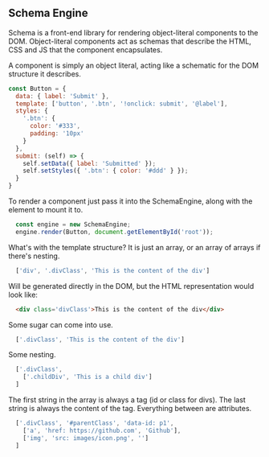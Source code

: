 ## Schema Engine

Schema is a front-end library for rendering object-literal components to the DOM. Object-literal components act as schemas that describe the HTML, CSS and JS that the component encapsulates.

A component is simply an object literal, acting like a schematic for the DOM structure it describes.

```javascript
const Button = {
  data: { label: 'Submit' },
  template: ['button', '.btn', '!onclick: submit', '@label'],
  styles: {
    '.btn': {
      color: '#333',
      padding: '10px'
    }
  },
  submit: (self) => {
    self.setData({ label: 'Submitted' });
    self.setStyles({ '.btn': { color: '#ddd' } });
  }
}
```

To render a component just pass it into the SchemaEngine, along with the element to mount it to.

```javascript
  const engine = new SchemaEngine;
  engine.render(Button, document.getElementById('root'));
```

What's with the template structure? It is just an array, or an array of arrays if there's nesting.

```javascript
  ['div', '.divClass', 'This is the content of the div']
```
Will be generated directly in the DOM, but the HTML representation would look like:
```html
  <div class='divClass'>This is the content of the div</div>
```

Some sugar can come into use.

```javascript
  ['.divClass', 'This is the content of the div']
```

Some nesting.

```javascript
  ['.divClass',
    ['.childDiv', 'This is a child div']
  ]
```

The first string in the array is always a tag (id or class for divs). The last string is always the content of the tag. Everything between are attributes.

```javascript
  ['.divClass', '#parentClass', 'data-id: p1',
    ['a', 'href: https://github.com', 'Github'],
    ['img', 'src: images/icon.png', '']
  ]
```
